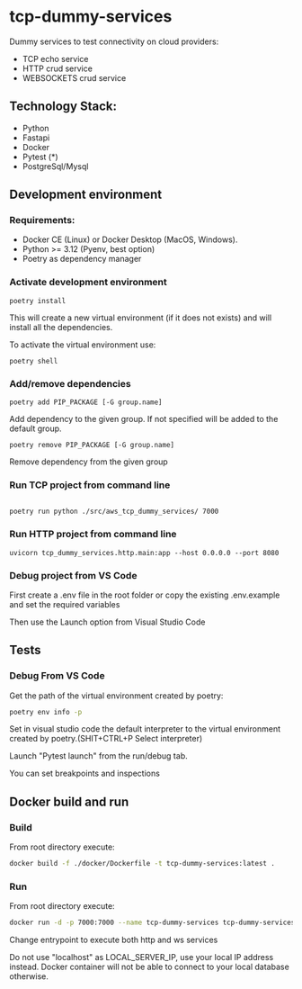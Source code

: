 # tcp-dummy-services

Dummy services to test connectivity on cloud providers:
- TCP echo service
- HTTP crud service
- WEBSOCKETS crud service

## Technology Stack:

- Python
- Fastapi
- Docker
- Pytest (\*)
- PostgreSql/Mysql

## Development environment

### Requirements:

- Docker CE (Linux) or Docker Desktop (MacOS, Windows).
- Python >= 3.12 (Pyenv, best option)
- Poetry as dependency manager

### Activate development environment

```
poetry install
```

This will create a new virtual environment (if it does not exists) and will install all the dependencies.

To activate the virtual environment use:

```
poetry shell
```

### Add/remove dependencies

```
poetry add PIP_PACKAGE [-G group.name]
```

Add dependency to the given group. If not specified will be added to the default group.

```
poetry remove PIP_PACKAGE [-G group.name]
```

Remove dependency from the given group

### Run TCP project from command line

```

poetry run python ./src/aws_tcp_dummy_services/ 7000

```

### Run HTTP project from command line

```
uvicorn tcp_dummy_services.http.main:app --host 0.0.0.0 --port 8080
```





### Debug project from VS Code

First create a .env file in the root folder or copy the existing .env.example and set the required variables

Then use the Launch option from Visual Studio Code

## Tests

### Debug From VS Code

Get the path of the virtual environment created by poetry:

```bash
poetry env info -p
```

Set in visual studio code the default interpreter to the virtual environment created by poetry.(SHIT+CTRL+P Select interpreter)

Launch "Pytest launch" from the run/debug tab.

You can set breakpoints and inspections

## Docker build and run

### Build

From root directory execute:

```bash
docker build -f ./docker/Dockerfile -t tcp-dummy-services:latest .
```

### Run

From root directory execute:

```bash
docker run -d -p 7000:7000 --name tcp-dummy-services tcp-dummy-services:latest
```

Change entrypoint to execute both http and ws services


Do not use "localhost" as LOCAL_SERVER_IP, use your local IP address instead. Docker container will not be able to connect to your local database otherwise.
